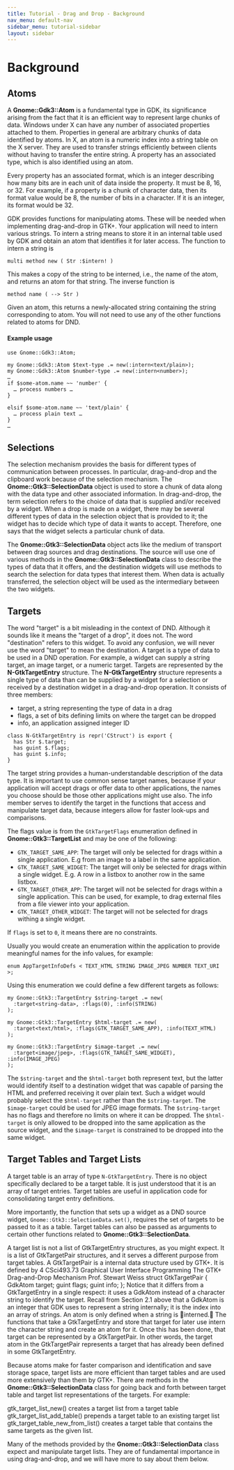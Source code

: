 ```yaml
---
title: Tutorial - Drag and Drop - Background
nav_menu: default-nav
sidebar_menu: tutorial-sidebar
layout: sidebar
---
```


# Background

## Atoms

A **Gnome::Gdk3::Atom** is a fundamental type in GDK, its significance arising from the fact that it is an efficient way to represent large chunks of data. Windows under X can have any number of associated properties attached to them. Properties in general are arbitrary chunks of data identified by atoms. In X, an atom is a numeric index into a string table on the X server. They are used to transfer strings efficiently between clients without having to transfer the entire string. A property has an associated type, which is also identified using an atom.

Every property has an associated format, which is an integer describing how many bits are in each unit of data inside the property. It must be 8, 16, or 32. For example, if a property is a chunk of character data, then its format value would be 8, the number of bits in a character. If it is an integer, its format would be 32.

GDK provides functions for manipulating atoms. These will be needed when implementing drag-and-drop in GTK+. Your application will need to intern various strings. To intern a string means to store it in an internal table used by GDK and obtain an atom that identifies it for later access. The function to intern a string is

`multi method new ( Str :$intern! )`

This makes a copy of the string to be interned, i.e., the name of the atom, and returns an atom for that string. The inverse function is

`method name ( --> Str )`

Given an atom, this returns a newly-allocated string containing the string corresponding to atom. You will not need to use any of the other functions related to atoms for DND.

#### Example usage
```
use Gnome::Gdk3::Atom;

my Gnome::Gdk3::Atom $text-type .= new(:intern<text/plain>);
my Gnome::Gdk3::Atom $number-type .= new(:intern<number>);
…
if $some-atom.name ~~ 'number' {
  … process numbers …
}

elsif $some-atom.name ~~ 'text/plain' {
  … process plain text …
}
…
```

## Selections

The selection mechanism provides the basis for different types of communication between processes. In particular, drag-and-drop and the clipboard work because of the selection mechanism. The **Gnome::Gtk3::SelectionData** object is used to store a chunk of data along with the data type and other associated information. In drag-and-drop, the term selection refers to the choice of data that is supplied and/or received by a widget. When a drop is made on a widget, there may be several different types of data in the selection object that is provided to it; the widget has to decide which type of data it wants to accept. Therefore, one says that the widget selects a particular chunk of data.

The **Gnome::Gtk3::SelectionData** object acts like the medium of transport between drag sources and drag destinations. The source will use one of various methods in the **Gnome::Gtk3::SelectionData** class to describe the types of data that it offers, and the destination widgets will use methods to search the selection for data types that interest them. When data is actually transferred, the selection object will be used as the intermediary between the two widgets.


## Targets

The word "target" is a bit misleading in the context of DND. Although it sounds like it means the "target of a drop", it does not. The word "destination" refers to this widget. To avoid any confusion, we will never use the word "target" to mean the destination. A target is a type of data to be used in a DND operation. For example, a widget can supply a string target, an image target, or a numeric target. Targets are represented by the **N-GtkTargetEntry** structure. The **N-GtkTargetEntry** structure represents a single type of data than can be supplied by a widget for a selection or received by a destination widget in a drag-and-drop operation. It consists of three members:
* target, a string representing the type of data in a drag
* flags, a set of bits defining limits on where the target can be dropped
* info, an application assigned integer ID
```
class N-GtkTargetEntry is repr('CStruct') is export {
  has Str $.target;
  has guint $.flags;
  has guint $.info;
}
```

The target string provides a human-understandable description of the data type. It is important to use common sense target names, because if your application will accept drags or offer data to other applications, the names you choose should be those other applications might use also. The info member serves to identify the target in the functions that access and manipulate target data, because integers allow for faster look-ups and comparisons.

The flags value is from the `GtkTargetFlags` enumeration defined in **Gnome::Gtk3::TargetList** and may be one of the following:
* `GTK_TARGET_SAME_APP`: The target will only be selected for drags within a single application. E.g from an image to a label in the same application.
* `GTK_TARGET_SAME_WIDGET`: The target will only be selected for drags within a single widget. E.g. A row in a listbox to another row in the same listbox.
* `GTK_TARGET_OTHER_APP`: The target will not be selected for drags within a single application. This can be used, for example, to drag external files from a file viewer into your application.
* `GTK_TARGET_OTHER_WIDGET`: The target will not be selected for drags withing a single widget.

If `flags` is set to `0`, it means there are no constraints.

Usually you would create an enumeration within the application to provide meaningful names for the info values, for example:
```
enum AppTargetInfoDefs < TEXT_HTML STRING IMAGE_JPEG NUMBER TEXT_URI >;
```

Using this enumeration we could define a few different targets as follows:
```
my Gnome::Gtk3::TargetEntry $string-target .= new(
  :target<string-data>, :flags(0), :info(STRING)
);

my Gnome::Gtk3::TargetEntry $html-target .= new(
  :target<text/html>, :flags(GTK_TARGET_SAME_APP), :info(TEXT_HTML)
);

my Gnome::Gtk3::TargetEntry $image-target .= new(
  :target<image/jpeg>, :flags(GTK_TARGET_SAME_WIDGET), :info(IMAGE_JPEG)
);
```

The `$string-target` and the `$html-target` both represent text, but the latter would identify itself to a destination widget that was capable of parsing the HTML and preferred receiving it over plain text. Such a widget would probably select the `$html-target` rather than the `$string-target`. The `$image-target` could be used for JPEG image formats. The `$string-target` has no flags and therefore no limits on where it can be dropped. The `$html-target` is only allowed to be dropped into the same application as the source widget, and the `$image-target` is constrained to be dropped into the same widget.


## Target Tables and Target Lists

A target table is an array of type `N-GtkTargetEntry`. There is no object specifically declared to be a target table. It is just understood that it is an array of target entries. Target tables are useful in application code for consolidating target entry definitions.

More importantly, the function that sets up a widget as a DND source widget, `Gnome::Gtk3::SelectionData.set()`, requires the set of targets to be passed to it as a table. Target tables can also be passed as arguments to certain other functions related to **Gnome::Gtk3::SelectionData**.
<!--
The following is an example of a target table:
GtkTargetEntry target_entries[] = {
  {"text/html", 0, TEXT_HTML },
  {"STRING", 0, STRING},
  {"number", 0, NUMBER},
  {"image/jpeg", 0, IMAGE_JPEG},
  {"text/uri-list", 0, TEXT_URI}
};
-->

A
 target list is not a list of GtkTargetEntry structures, as you might expect. It is a list of GtkTargetPair
structures, and it serves a different purpose from target tables. A
 GtkTargetPair is a internal data structure
used by GTK+. It is defined by
4
CSci493.73 Graphical User Interface Programming
The GTK+ Drag-and-Drop Mechanism
Prof. Stewart Weiss
struct GtkTargetPair {
GdkAtom
 target;
guint
 flags;
guint
 info;
};
Notice that it differs from a
 GtkTargetEntry
 in a single respect: it uses a
 GdkAtom
 instead of a character
string to identify the target. Recall from Section 2.1 above that a
 GdkAtom
 is an integer that GDK uses to
represent a string internally; it is the index into an array of strings. An atom is only defined when a string
is interned.
The functions that take a GtkTargetEntry and store that target for later use intern the character string and
create an atom for it. Once this has been done, that target can be represented by a GtkTargetPair. In other
words, the target atom in the
 GtkTargetPair
 represents a target that has already been defined in some
GtkTargetEntry.

Because atoms make for faster comparison and identification and save storage space, target lists are more efficient than target tables and are used more extensively than them by GTK+. There are methods in the **Gnome::Gtk3::SelectionData** class for going back and forth between target table and target list representations of the targets. For example:

gtk_target_list_new()
 creates a target list from a target table
gtk_target_list_add_table()
 prepends a target table to an existing target list
gtk_target_table_new_from_list()
 creates a target table that contains the same targets as the given list.

Many of the methods provided by the **Gnome::Gtk3::SelectionData** class expect and manipulate target lists. They are of fundamental importance in using drag-and-drop, and we will have more to say about them below.
